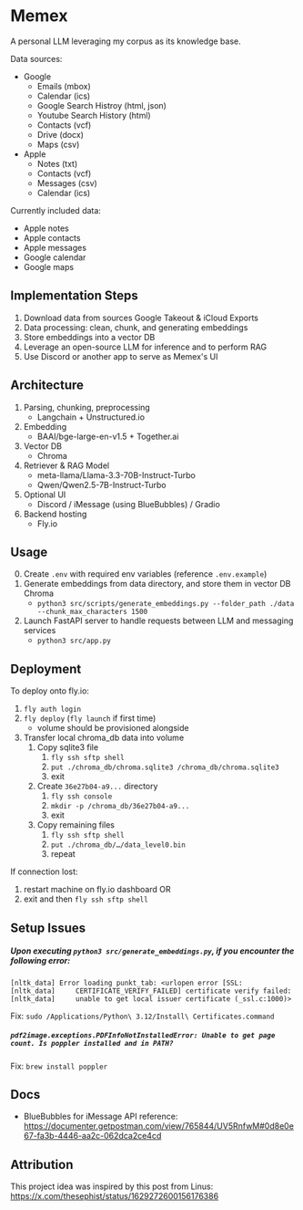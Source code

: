 # Memex

A personal LLM leveraging my corpus as its knowledge base.

Data sources:
- Google
    - Emails (mbox)
    - Calendar (ics)
    - Google Search Histroy (html, json)
    - Youtube Search History (html)
    - Contacts (vcf)
    - Drive (docx)
    - Maps (csv)
- Apple
    - Notes (txt)
    - Contacts (vcf)
    - Messages (csv)
    - Calendar (ics)

Currently included data:
- Apple notes
- Apple contacts
- Apple messages
- Google calendar
- Google maps


## Implementation Steps

1. Download data from sources Google Takeout & iCloud Exports
2. Data processing: clean, chunk, and generating embeddings
3. Store embeddings into a vector DB
4. Leverage an open-source LLM for inference and to perform RAG
5. Use Discord or another app to serve as Memex's UI


## Architecture

1. Parsing, chunking, preprocessing
    - Langchain + Unstructured.io
2. Embedding
    - BAAI/bge-large-en-v1.5 + Together.ai
3. Vector DB
    - Chroma
4. Retriever & RAG Model
    - meta-llama/Llama-3.3-70B-Instruct-Turbo
    - Qwen/Qwen2.5-7B-Instruct-Turbo
5. Optional UI
    - Discord / iMessage (using BlueBubbles) / Gradio
6. Backend hosting
    - Fly.io


## Usage

0. Create `.env` with required env variables (reference `.env.example`)
1. Generate embeddings from data directory, and store them in vector DB Chroma
    - `python3 src/scripts/generate_embeddings.py --folder_path ./data --chunk_max_characters 1500`
2. Launch FastAPI server to handle requests between LLM and messaging services
    - `python3 src/app.py`


## Deployment

To deploy onto fly.io:
1. `fly auth login`
2. `fly deploy` (`fly launch` if first time)
    - volume should be provisioned alongside
3. Transfer local chroma_db data into volume
    1. Copy sqlite3 file
        1. `fly ssh sftp shell`
        2. `put ./chroma_db/chroma.sqlite3 /chroma_db/chroma.sqlite3`
        3. exit
    2. Create `36e27b04-a9...` directory
        1. `fly ssh console`
        2. `mkdir -p /chroma_db/36e27b04-a9...`
        3. exit
    3. Copy remaining files
        1. `fly ssh sftp shell`
        2. `put ./chroma_db/…/data_level0.bin`
        3. repeat

If connection lost:
1) restart machine on fly.io dashboard OR
2) exit and then `fly ssh sftp shell`


## Setup Issues

##### Upon executing `python3 src/generate_embeddings.py`, if you encounter the following error:
```
[nltk_data] Error loading punkt_tab: <urlopen error [SSL:
[nltk_data]     CERTIFICATE_VERIFY_FAILED] certificate verify failed:
[nltk_data]     unable to get local issuer certificate (_ssl.c:1000)>
```

Fix: `sudo /Applications/Python\ 3.12/Install\ Certificates.command`


##### `pdf2image.exceptions.PDFInfoNotInstalledError: Unable to get page count. Is poppler installed and in PATH?`

Fix: `brew install poppler`


## Docs

- BlueBubbles for iMessage API reference: https://documenter.getpostman.com/view/765844/UV5RnfwM#0d8e0e67-fa3b-4446-aa2c-062dca2ce4cd


## Attribution

This project idea was inspired by this post from Linus: https://x.com/thesephist/status/1629272600156176386
